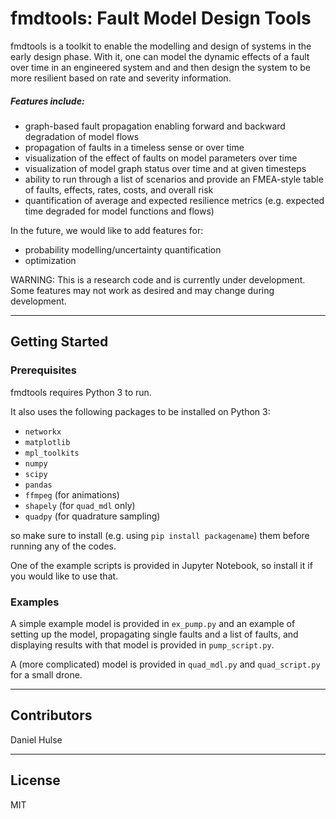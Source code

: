 # fmdtools: Fault Model Design Tools

fmdtools is a toolkit to enable the modelling and design of systems in the early design phase. With it, one can model the dynamic effects of a fault over time in an engineered system and and then design the system to be more resilient based on rate and severity information. 

##### Features include:

- graph-based fault propagation enabling forward and backward degradation of model flows
- propagation of faults in a timeless sense or over time
- visualization of the effect of faults on model parameters over time
- visualization of model graph status over time and at given timesteps
- ability to run through a list of scenarios and provide an FMEA-style table of faults, effects, rates, costs, and overall risk
- quantification of average and expected resilience metrics (e.g. expected time degraded for model functions and flows)

In the future, we would like to add features for:

- probability modelling/uncertainty quantification
- optimization

WARNING: This is a research code and is currently under development. Some features may not work as desired and may change during development.

----
## Getting Started

### Prerequisites

fmdtools requires Python 3 to run. 

It also uses the following packages to be installed on Python 3:

- `networkx`
- `matplotlib`
- `mpl_toolkits`
- `numpy`
- `scipy`
- `pandas`
- `ffmpeg` (for animations)
- `shapely` (for `quad_mdl` only)
- `quadpy` (for quadrature sampling)

so make sure to install (e.g. using `pip install packagename`) them before running any of the codes.

One of the example scripts is provided in Jupyter Notebook, so install it if you would like to use that.

### Examples

A simple example model is provided in `ex_pump.py` and an example of setting up the model, propagating single faults and a list of faults, and displaying results with that model is provided in `pump_script.py`.

A (more complicated) model is provided in `quad_mdl.py` and `quad_script.py` for a small drone.

----
## Contributors
Daniel Hulse

----
## License

MIT

